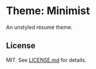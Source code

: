 Theme: Minimist
===============
An unstyled résumé theme.

## License

MIT. See [LICENSE.md][lic] for details.

[lic]: https://github.com/fluentdesk/fresh-themes/blob/master/LICENSE.md
